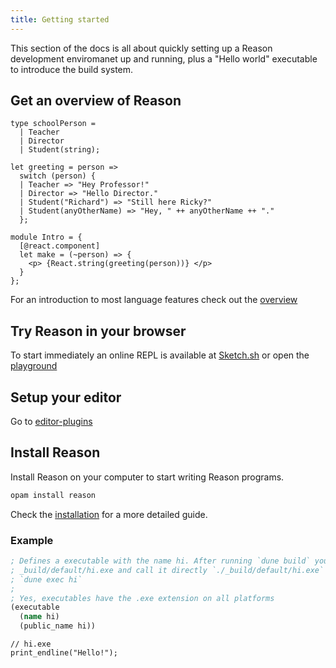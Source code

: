 ```yaml
---
title: Getting started
---
```


This section of the docs is all about quickly setting up a Reason development enviromanet up and running, plus a "Hello world" executable to introduce the build system.

## Get an overview of Reason

```reason
type schoolPerson =
  | Teacher
  | Director
  | Student(string);

let greeting = person =>
  switch (person) {
  | Teacher => "Hey Professor!"
  | Director => "Hello Director."
  | Student("Richard") => "Still here Ricky?"
  | Student(anyOtherName) => "Hey, " ++ anyOtherName ++ "."
  };

module Intro = {
  [@react.component]
  let make = (~person) => {
    <p> {React.string(greeting(person))} </p>
  }
};
```

For an introduction to most language features check out the [overview](overview.md)

## Try Reason in your browser

To start immediately an online REPL is available at [Sketch.sh](https://sketch.sh)
or open the [playground](playground)

## Setup your editor

<!-- Screenshot of an editor with hover? -->
Go to [editor-plugins](editor-plugins.md)

## Install Reason

Install Reason on your computer to start writing Reason programs.

```sh
opam install reason
```

Check the [installation](installation.md) for a more detailed guide.

### Example

```clojure
; Defines a executable with the name hi. After running `dune build` you can find
; _build/default/hi.exe and call it directly `./_build/default/hi.exe` or via dune
; `dune exec hi`
;
; Yes, executables have the .exe extension on all platforms
(executable
  (name hi)
  (public_name hi))
```

```reason
// hi.exe
print_endline("Hello!");
```

<!-- Link to dune executable docs -->
<!-- Introduce library and link to docs -->
